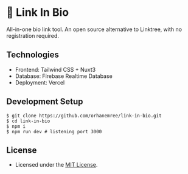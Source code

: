 # 🌲 Link In Bio
All-in-one bio link tool. An open source alternative to Linktree, with no registration required.

## Technologies
* Frontend: Tailwind CSS + Nuxt3
* Database: Firebase Realtime Database
* Deployment: Vercel

## Development Setup
```terminal
$ git clone https://github.com/orhanemree/link-in-bio.git
$ cd link-in-bio
$ npm i
$ npm run dev # listening port 3000
```

## License
* Licensed under the [MIT License](./LICENSE).
